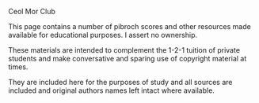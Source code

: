 Ceol Mor Club

This page contains a number of pibroch scores and other resources made available for educational purposes. I assert no ownership. 

These materials are intended to complement the 1-2-1 tuition of private students and make conversative and sparing use of copyright material at times.

They are included here for the purposes of study and all sources are included and original authors names left intact where available.  

